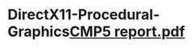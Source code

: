 # DirectX11-Procedural-Graphics[CMP5 report.pdf](https://github.com/MasterVrou/DirectX11-Procedural-Graphics/files/10239128/CMP5.report.pdf)
